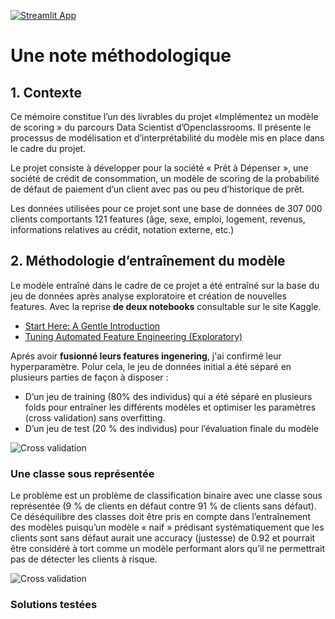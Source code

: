 [![Streamlit App](https://static.streamlit.io/badges/streamlit_badge_black_white.svg)](https://share.streamlit.io/antoine-mle/openclassrooms-p7/main/app.py/)

# Une note méthodologique

## 1. Contexte

Ce mémoire constitue l’un des livrables du projet «Implémentez un modèle de scoring » du parcours
Data Scientist d’Openclassrooms. Il présente le processus de modélisation et d’interprétabilité du modèle mis en place dans le cadre du projet.

Le projet consiste à développer pour la société « Prêt à Dépenser », une société de crédit de
consommation, un modèle de scoring de la probabilité de défaut de paiement d’un client avec pas ou
peu d’historique de prêt.

Les données utilisées pour ce projet sont une base de données de 307 000 clients comportants 121
features (âge, sexe, emploi, logement, revenus, informations relatives au crédit, notation externe,
etc.)

## 2. Méthodologie d’entraînement du modèle

Le modèle entraîné dans le cadre de ce projet a été entraîné sur la base du jeu de données après analyse exploratoire et création de nouvelles features. Avec la reprise **de deux notebooks**  consultable sur le site
Kaggle.
* [Start Here: A Gentle Introduction](https://www.kaggle.com/willkoehrsen/start-here-a-gentle-introduction#Exploratory-Data-Analysis)
* [Tuning Automated Feature Engineering (Exploratory)](https://www.kaggle.com/willkoehrsen/tuning-automated-feature-engineering-exploratory)

Aprés avoir **fusionné leurs features ingenering**, j'ai confirmé leur hyperparamètre. Polur cela, le jeu de données initial a été séparé en plusieurs parties de façon à disposer :

* D’un jeu de training (80% des individus) qui a été séparé en plusieurs folds pour entraîner les différents modèles et optimiser les paramètres (cross validation) sans overfitting.
* D’un jeu de test (20 % des individus) pour l’évaluation finale du modèle

![Cross validation](https://miro.medium.com/max/3276/1*x8gKAC7dvsOQ6Zsev3zRvg.png)
 
  

### Une classe sous représentée

Le problème est un problème de classification binaire avec une classe sous représentée (9 % de clients en défaut contre 91 % de clients sans défaut). Ce déséquilibre des classes doit être pris en compte dans l’entraînement des modèles puisqu’un modèle « naif » prédisant systématiquement que les clients sont sans défaut aurait une accuracy (justesse) de 0.92 et pourrait être considéré à tort comme un modèle performant alors qu’il ne permettrait pas de détecter les clients à risque.

![Cross validation](https://cdn.discordapp.com/attachments/949493355354677278/949589241061605417/unknown.png)


### Solutions testées

